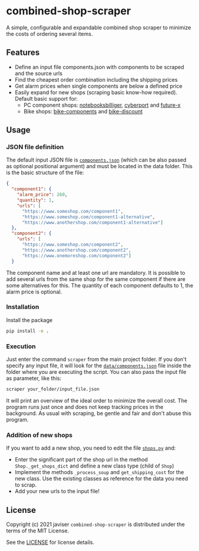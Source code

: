 # combined-shop-scraper
A simple, configurable and expandable combined shop scraper to minimize the costs of ordering several items.
## Features
- Define an input file components.json with components to be scraped and the source urls
- Find the cheapest order combination including the shipping prices
- Get alarm prices when single components are below a defined price
- Easily expand for new shops (scraping basic know-how required). Default basic support for:
  - PC component shops: [notebooksbilliger](https://www.notebooksbilliger.de/), [cyberport](https://www.cyberport.de/) and [future-x](https://www.future-x.de/)
  - Bike shops: [bike-components](https://www.bike-components.de) and [bike-discount](https://www.bike-discount.de)
## Usage
### JSON file definition
The default input JSON file is [`components.json`](data/components.json) (which can be also passed as optional positional argument) and must be located in the data folder. This is the basic structure of the file:
```json
{
  "component1": {
    "alarm_price": 260,
    "quantity": 1,
    "urls": [
      "https://www.someshop.com/component1",
      "https://www.someshop.com/component1-alternative",
      "https://www.anothershop.com/component1-alternative"]
  },
  "component2": {
    "urls": [
      "https://www.someshop.com/component2",
      "https://www.anothershop.com/component2",
      "https://www.onemoreshop.com/component2"]
  }
```
The component name and at least one url are mandatory. It is possible to add several urls from the same shop for the same component if there are some alternatives for this. The quantity of each component defaults to 1, the alarm price is optional.
### Installation
Install the package
```sh
pip install -e .
```
### Execution
Just enter the command `scraper` from the main project folder. If you don't specify any input file, it will look for the [`data/components.json`](data/components.json) file inside the folder where you are executing the script. You can also pass the input file as parameter, like this:
```sh
scraper your_folder/input_file.json
```

It will print an overview of the ideal order to minimize the overall cost. The program runs just once and does not keep tracking prices in the background. As usual with scraping, be gentle and fair and don't abuse this program. 
### Addition of new shops
If you want to add a new shop, you need to edit the file [`shops.py`](scraper/shops.py) and:
- Enter the significant part of the shop url in the method `Shop._get_shops_dict` and define a new class type (child of `Shop`)
- Implement the methods `_process_soup` and `get_shipping_cost` for the new class. Use the existing classes as reference for the data you need to scrap.
- Add your new urls to the input file!
## License
Copyright (c) 2021 javiser
`combined-shop-scraper` is distributed under the terms of the MIT License.

See the [LICENSE](LICENSE) for license details.
